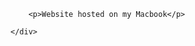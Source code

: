 <!DOCTYPE html>
<html lang="en">
    
<head>
    <meta charset="UTF-8">
    <meta name="viewport" content="width=device-width, initial-scale=1.0">
    
    
</head>
<body>
    <div class="container">
        
        <p>Website hosted on my Macbook</p>

    </div>
</body>
</html>
